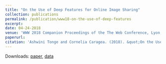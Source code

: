 ```yaml
---
title: "On the Use of Deep Features for Online Image Sharing"
collection: publications
permalink: /publication/www18-on-the-use-of-deep-features
excerpt: 
date: 04-24-2018
venue: 'WWW 2018 Companion Proceedings of the The Web Conference, Lyon, France.'
paperurl: 
citation: 'Ashwini Tonge and Cornelia Caragea. (2018). &quot;On the Use of Deep Features for Online Image Sharing.&quot; <i>In Companion Proceedings of the The Web Conference 2018 </i>.1(2)'
---
```

Downloads: [paper](http://academicpages.github.io/files/paper2.pdf), [data](https://github.com/ashwinitonge/privacy-aware-tag-rec)
